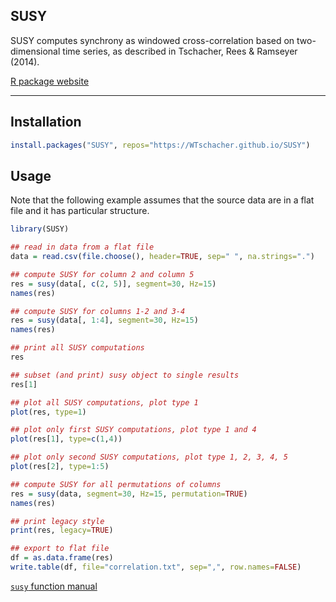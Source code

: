 SUSY
----

SUSY computes synchrony as windowed cross-correlation based on two-dimensional time series, as described in Tschacher, Rees & Ramseyer (2014).

[R package website](https://WTschacher.github.io/SUSY)

----

Installation
----

```r
install.packages("SUSY", repos="https://WTschacher.github.io/SUSY")
```

Usage
----

Note that the following example assumes that the source data are in a flat file and it has particular structure.

```r
library(SUSY)

## read in data from a flat file
data = read.csv(file.choose(), header=TRUE, sep=" ", na.strings=".")

## compute SUSY for column 2 and column 5
res = susy(data[, c(2, 5)], segment=30, Hz=15)
names(res)

## compute SUSY for columns 1-2 and 3-4
res = susy(data[, 1:4], segment=30, Hz=15)
names(res)

## print all SUSY computations
res

## subset (and print) susy object to single results
res[1]

## plot all SUSY computations, plot type 1
plot(res, type=1)

## plot only first SUSY computations, plot type 1 and 4
plot(res[1], type=c(1,4))

## plot only second SUSY computations, plot type 1, 2, 3, 4, 5
plot(res[2], type=1:5)

## compute SUSY for all permutations of columns
res = susy(data, segment=30, Hz=15, permutation=TRUE)
names(res)

## print legacy style
print(res, legacy=TRUE)

## export to flat file
df = as.data.frame(res)
write.table(df, file="correlation.txt", sep=",", row.names=FALSE)
```

[`susy` function manual](https://WTschacher.github.io/SUSY/reference/susy.html)
